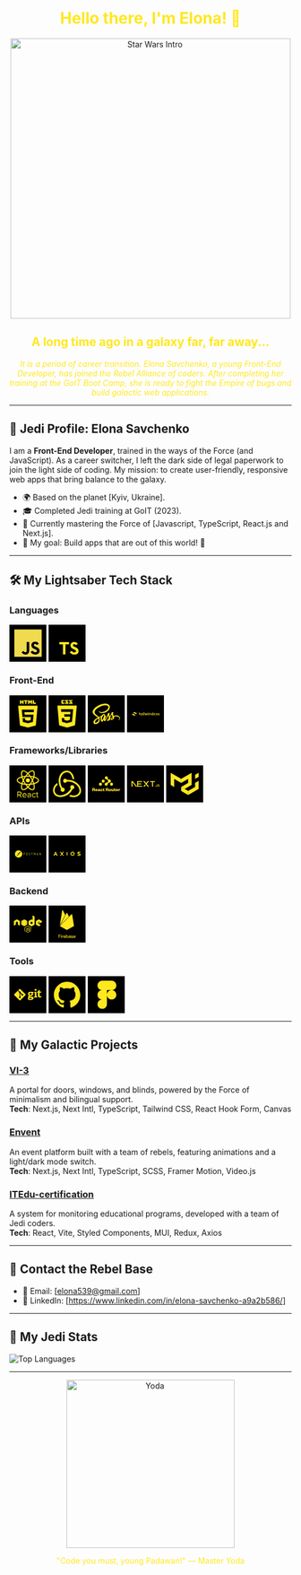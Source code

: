 <h1 style="text-align: center; color: #FFE81F;">Hello there, I'm Elona! 👋</h1>

<p align="center">
  <img src="https://res.cloudinary.com/delucxgla/image/upload/v1743153280/_41d92798-1017-439e-880a-7db62aaf231f_z5dqz8.jpg" alt="Star Wars Intro" width="500"/>
</p>

<h2 align="center" style="color: #FFE81F;">A long time ago in a galaxy far, far away...</h2>

<p align="center" style="color: #FFE81F; font-style: italic;">
  It is a period of career transition. Elona Savchenko, a young Front-End Developer, has joined the Rebel Alliance of coders. After completing her training at the GoIT Boot Camp, she is ready to fight the Empire of bugs and build galactic web applications.
</p>

---

## 🌟 Jedi Profile: Elona Savchenko

I am a **Front-End Developer**, trained in the ways of the Force (and JavaScript). As a career switcher, I left the dark side of legal paperwork to join the light side of coding. My mission: to create user-friendly, responsive web apps that bring balance to the galaxy.

- 🌍 Based on the planet [Kyiv, Ukraine].
- 🎓 Completed Jedi training at GoIT (2023).
- 🌱 Currently mastering the Force of [Javascript, TypeScript, React.js and Next.js].
- 🎯 My goal: Build apps that are out of this world! 🚀

---

## 🛠️ My Lightsaber Tech Stack

### Languages

<!-- <img src="https://cdn.jsdelivr.net/npm/devicons@1.8.0/!SVG/javascript.svg" alt="JavaScript" width="20" height="20"/>
<img src="https://cdn.jsdelivr.net/gh/devicons/devicon@latest/icons/html5/html5-original.svg" width="50" height="50" />
<img src="https://cdn.jsdelivr.net/gh/devicons/devicon@latest/icons/css3/css3-original.svg" width="50" height="50" />
<img src="https://cdn.jsdelivr.net/gh/devicons/devicon@latest/icons/sass/sass-original.svg" width="50" height="50" />
<img src="https://cdn.jsdelivr.net/gh/devicons/devicon@latest/icons/tailwindcss/tailwindcss-original-wordmark.svg" width="50" height="50" />
<img src="https://cdn.jsdelivr.net/gh/devicons/devicon@latest/icons/javascript/javascript-original.svg" width="50" height="50" />
<img src="https://cdn.jsdelivr.net/gh/devicons/devicon@latest/icons/typescript/typescript-original.svg" alt="TypeScript" width="50" height="50"/> -->
<div style="width: 50px; height: 50px; display: inline-block; background-color:#000; padding: 8px">
 <svg viewBox="0 0 128 128">
<path fill="#F0DB4F" d="M2 1v125h125V1H2zm66.119 106.513c-1.845 3.749-5.367 6.212-9.448 7.401-6.271 1.44-12.269.619-16.731-2.059-2.986-1.832-5.318-4.652-6.901-7.901l9.52-5.83c.083.035.333.487.667 1.071 1.214 2.034 2.261 3.474 4.319 4.485 2.022.69 6.461 1.131 8.175-2.427 1.047-1.81.714-7.628.714-14.065C58.433 78.073 58.48 68 58.48 58h11.709c0 11 .06 21.418 0 32.152.025 6.58.596 12.446-2.07 17.361zm48.574-3.308c-4.07 13.922-26.762 14.374-35.83 5.176-1.916-2.165-3.117-3.296-4.26-5.795 4.819-2.772 4.819-2.772 9.508-5.485 2.547 3.915 4.902 6.068 9.139 6.949 5.748.702 11.531-1.273 10.234-7.378-1.333-4.986-11.77-6.199-18.873-11.531-7.211-4.843-8.901-16.611-2.975-23.335 1.975-2.487 5.343-4.343 8.877-5.235l3.688-.477c7.081-.143 11.507 1.727 14.756 5.355.904.916 1.642 1.904 3.022 4.045-3.772 2.404-3.76 2.381-9.163 5.879-1.154-2.486-3.069-4.046-5.093-4.724-3.142-.952-7.104.083-7.926 3.403-.285 1.023-.226 1.975.227 3.665 1.273 2.903 5.545 4.165 9.377 5.926 11.031 4.474 14.756 9.271 15.672 14.981.882 4.916-.213 8.105-.38 8.581z"></path>
</svg>
</div>
<div style="width: 50px; height: 50px; display: inline-block; background-color:#000; padding: 8px">
  <svg viewBox="0 0 128 128">
    <path fill="#FFE81F" d="M22.67 47h99.67v73.67H22.67z"></path>
    <path fill="#000" d="M1.5 63.91v62.5h125v-125H1.5zm100.73-5a15.56 15.56 0 017.82 4.5 20.58 20.58 0 013 4c0 .16-5.4 3.81-8.69 5.85-.12.08-.6-.44-1.13-1.23a7.09 7.09 0 00-5.87-3.53c-3.79-.26-6.23 1.73-6.21 5a4.58 4.58 0 00.54 2.34c.83 1.73 2.38 2.76 7.24 4.86 8.95 3.85 12.78 6.39 15.16 10 2.66 4 3.25 10.46 1.45 15.24-2 5.2-6.9 8.73-13.83 9.9a38.32 38.32 0 01-9.52-.1 23 23 0 01-12.72-6.63c-1.15-1.27-3.39-4.58-3.25-4.82a9.34 9.34 0 011.15-.73L82 101l3.59-2.08.75 1.11a16.78 16.78 0 004.74 4.54c4 2.1 9.46 1.81 12.16-.62a5.43 5.43 0 00.69-6.92c-1-1.39-3-2.56-8.59-5-6.45-2.78-9.23-4.5-11.77-7.24a16.48 16.48 0 01-3.43-6.25 25 25 0 01-.22-8c1.33-6.23 6-10.58 12.82-11.87a31.66 31.66 0 019.49.26zm-29.34 5.24v5.12H56.66v46.23H45.15V69.26H28.88v-5a49.19 49.19 0 01.12-5.17C29.08 59 39 59 51 59h21.83z"></path>
  </svg>
</div>

### Front-End

<!-- <img src="https://cdn.jsdelivr.net/npm/devicons@1.8.0/!SVG/html5.svg" alt="HTML" width="20" height="20"/> HTML
<img src="https://cdn.jsdelivr.net/npm/devicons@1.8.0/!SVG/css3.svg" alt="CSS" width="20" height="20"/> CSS
<img src="https://cdn.jsdelivr.net/npm/devicons@1.8.0/!SVG/sass.svg" alt="SCSS" width="20" height="20"/> SCSS
<img src="https://cdn.jsdelivr.net/npm/devicons@1.8.0/!SVG/styledcomponents.svg" alt="Styled Components" width="20" height="20"/> Styled Components
<img src="https://cdn.jsdelivr.net/npm/devicons@1.8.0/!SVG/tailwindcss.svg" alt="Tailwind CSS" width="20" height="20"/> Tailwind CSS  -->
<div style="width: 50px; height: 50px; display: inline-block; background-color:#000; padding: 8px">
  <svg viewBox="0 0 128 128">
<path fill="#FFE81F" d="M19.569 27l8.087 89.919 36.289 9.682 36.39-9.499L108.431 27H19.569zM91.61 47.471l-.507 5.834L90.88 56H48.311l1.017 12h40.54l-.271 2.231-2.615 28.909-.192 1.69L64 106.964v-.005l-.027.012-22.777-5.916L39.65 84h11.168l.791 8.46 12.385 3.139.006-.234v.012l12.412-2.649L77.708 79H39.153l-2.734-30.836L36.152 45h55.724l-.266 2.471zM27.956 1.627h5.622v5.556h5.144V1.627h5.623v16.822h-5.623v-5.633h-5.143v5.633h-5.623V1.627zm23.782 5.579h-4.95V1.627h15.525v5.579h-4.952v11.243h-5.623V7.206zm13.039-5.579h5.862l3.607 5.911 3.603-5.911h5.865v16.822h-5.601v-8.338l-3.867 5.981h-.098l-3.87-5.981v8.338h-5.502V1.627zm21.736 0h5.624v11.262h7.907v5.561H86.513V1.627z"></path>
</svg>
</div>
<div style="width: 50px; height: 50px; display: inline-block; background-color:#000; padding: 8px">
 <svg viewBox="0 0 128 128">
<path fill="#FFE81F" d="M19.67 26l8.069 90.493 36.206 10.05 36.307-10.063L108.33 26H19.67zm69.21 50.488L86.53 98.38l.009 1.875L64 106.55v.001l-.018.015-22.719-6.225L39.726 83h11.141l.79 8.766 12.347 3.295-.004.015v-.032l12.394-3.495L77.702 77H51.795l-.222-2.355-.506-5.647L50.802 66h27.886l1.014-11H37.229l-.223-2.589-.506-6.03L36.235 43h55.597l-.267 3.334-2.685 30.154M89 14.374L81.851 6H89V1H73v4.363L81.39 13H73v5h16zm-19 0L63.193 6H70V1H55v4.363L62.733 13H55v5h15zM52 13h-8V6h8V1H38v17h14z"></path>
</svg>
</div> 
<div style="width: 50px; height: 50px; display: inline-block; background-color:#000; padding: 8px">
 <svg viewBox="0 0 128 128">
<path fill-rule="evenodd" clip-rule="evenodd" fill="#FFE81F" d="M1.219 56.156c0 .703.207 1.167.323 1.618.756 2.933 2.381 5.45 4.309 7.746 2.746 3.272 6.109 5.906 9.554 8.383 2.988 2.148 6.037 4.248 9.037 6.38.515.366 1.002.787 1.561 1.236-.481.26-.881.489-1.297.7-3.959 2.008-7.768 4.259-11.279 6.986-2.116 1.644-4.162 3.391-5.607 5.674-2.325 3.672-3.148 7.584-1.415 11.761.506 1.22 1.278 2.274 2.367 3.053.353.252.749.502 1.162.6 1.058.249 2.136.412 3.207.609l3.033-.002c3.354-.299 6.407-1.448 9.166-3.352 4.312-2.976 7.217-6.966 8.466-12.087.908-3.722.945-7.448-.125-11.153a11.696 11.696 0 00-.354-1.014c-.13-.333-.283-.657-.463-1.072l6.876-3.954.103.088c-.125.409-.258.817-.371 1.23-.817 2.984-1.36 6.02-1.165 9.117.208 3.3 1.129 6.389 3.061 9.146 1.562 2.23 5.284 2.313 6.944.075.589-.795 1.16-1.626 1.589-2.513 1.121-2.315 2.159-4.671 3.23-7.011l.187-.428c-.077 1.108-.167 2.081-.208 3.055-.064 1.521.025 3.033.545 4.48.445 1.238 1.202 2.163 2.62 2.326.97.111 1.743-.333 2.456-.896a10.384 10.384 0 002.691-3.199c1.901-3.491 3.853-6.961 5.576-10.54 1.864-3.871 3.494-7.855 5.225-11.792l.286-.698c.409 1.607.694 3.181 1.219 4.671.61 1.729 1.365 3.417 2.187 5.058.389.775.344 1.278-.195 1.928-2.256 2.72-4.473 5.473-6.692 8.223-.491.607-.98 1.225-1.389 1.888a3.701 3.701 0 00-.48 1.364 1.737 1.737 0 001.383 1.971 9.661 9.661 0 002.708.193c3.097-.228 5.909-1.315 8.395-3.157 3.221-2.386 4.255-5.642 3.475-9.501-.211-1.047-.584-2.065-.947-3.074-.163-.455-.174-.774.123-1.198 2.575-3.677 4.775-7.578 6.821-11.569.081-.157.164-.314.306-.482.663 3.45 1.661 6.775 3.449 9.792-.912.879-1.815 1.676-2.632 2.554-1.799 1.934-3.359 4.034-4.173 6.595-.35 1.104-.619 2.226-.463 3.405.242 1.831 1.742 3.021 3.543 2.604 3.854-.892 7.181-2.708 9.612-5.925 1.636-2.166 1.785-4.582 1.1-7.113-.188-.688-.411-1.365-.651-2.154.951-.295 1.878-.649 2.837-.868 4.979-1.136 9.904-.938 14.702.86 2.801 1.05 5.064 2.807 6.406 5.571 1.639 3.379.733 6.585-2.452 8.721-.297.199-.637.356-.883.605a.869.869 0 00-.205.67c.021.123.346.277.533.275 1.047-.008 1.896-.557 2.711-1.121 2.042-1.413 3.532-3.314 3.853-5.817l.063-.188-.077-1.63c-.031-.094.023-.187.016-.258-.434-3.645-2.381-6.472-5.213-8.688-3.28-2.565-7.153-3.621-11.249-3.788a25.401 25.401 0 00-9.765 1.503c-.897.325-1.786.71-2.688 1.073-.121-.219-.251-.429-.358-.646-.926-1.896-2.048-3.708-2.296-5.882-.176-1.544-.392-3.086-.025-4.613.353-1.469.813-2.913 1.246-4.362.223-.746.066-1.164-.646-1.5a2.854 2.854 0 00-.786-.258c-1.75-.254-3.476-.109-5.171.384-.6.175-1.036.511-1.169 1.175-.076.381-.231.746-.339 1.122-.443 1.563-.757 3.156-1.473 4.645-1.794 3.735-3.842 7.329-5.938 10.897-.227.385-.466.763-.752 1.23-.736-1.54-1.521-2.922-1.759-4.542-.269-1.832-.481-3.661-.025-5.479.339-1.356.782-2.687 1.19-4.025.193-.636.104-.97-.472-1.305-.291-.169-.62-.319-.948-.368a11.643 11.643 0 00-5.354.438c-.543.176-.828.527-.994 1.087-.488 1.652-.904 3.344-1.589 4.915-2.774 6.36-5.628 12.687-8.479 19.013-.595 1.321-1.292 2.596-1.963 3.882-.17.326-.418.613-.63.919-.17-.201-.236-.339-.235-.477.005-.813-.092-1.65.063-2.436a172.189 172.189 0 011.578-7.099c.47-1.946 1.017-3.874 1.538-5.807.175-.647.178-1.252-.287-1.796-.781-.911-2.413-1.111-3.381-.409l-.428.242.083-.69c.204-1.479.245-2.953-.161-4.41-.506-1.816-1.802-2.861-3.686-2.803-.878.027-1.8.177-2.613.497-3.419 1.34-6.048 3.713-8.286 6.568a2.592 2.592 0 01-.757.654c-2.893 1.604-5.795 3.188-8.696 4.778l-3.229 1.769c-.866-.826-1.653-1.683-2.546-2.41-2.727-2.224-5.498-4.393-8.244-6.592-2.434-1.949-4.792-3.979-6.596-6.56-1.342-1.92-2.207-4.021-2.29-6.395-.105-3.025.753-5.789 2.293-8.362 1.97-3.292 4.657-5.934 7.611-8.327 3.125-2.53 6.505-4.678 10.008-6.639 4.901-2.743 9.942-5.171 15.347-6.774 5.542-1.644 11.165-2.585 16.965-1.929 2.28.258 4.494.78 6.527 1.895 1.557.853 2.834 1.97 3.428 3.716.586 1.718.568 3.459.162 5.204-.825 3.534-2.76 6.447-5.195 9.05-3.994 4.267-8.866 7.172-14.351 9.091a39.478 39.478 0 01-9.765 2.083c-2.729.229-5.401-.013-7.985-.962-1.711-.629-3.201-1.591-4.399-2.987-.214-.25-.488-.521-.887-.287-.391.23-.46.602-.329.979.219.626.421 1.278.762 1.838.857 1.405 2.107 2.424 3.483 3.298 2.643 1.681 5.597 2.246 8.66 2.377 4.648.201 9.183-.493 13.654-1.74 6.383-1.78 11.933-4.924 16.384-9.884 3.706-4.13 6.353-8.791 6.92-14.419.277-2.747-.018-5.438-1.304-7.944-1.395-2.715-3.613-4.734-6.265-6.125C68.756 18.179 64.588 17 60.286 17h-4.31c-5.21 0-10.247 1.493-15.143 3.274-3.706 1.349-7.34 2.941-10.868 4.703-7.683 3.839-14.838 8.468-20.715 14.833-2.928 3.171-5.407 6.67-6.833 10.79a40.494 40.494 0 00-1.111 3.746m27.839 36.013c-.333 4.459-2.354 8.074-5.657 11.002-1.858 1.646-3.989 2.818-6.471 3.23-.9.149-1.821.185-2.694-.188-1.245-.532-1.524-1.637-1.548-2.814-.037-1.876.62-3.572 1.521-5.186 1.176-2.104 2.9-3.708 4.741-5.206 2.9-2.361 6.046-4.359 9.268-6.245l.243-.1c.498 1.84.735 3.657.597 5.507zM54.303 70.98c-.235 1.424-.529 2.849-.945 4.229-1.438 4.777-3.285 9.406-5.282 13.973-.369.845-.906 1.616-1.373 2.417a1.689 1.689 0 01-.283.334c-.578.571-1.126.541-1.418-.206-.34-.868-.549-1.797-.729-2.716-.121-.617-.092-1.265-.13-1.897.039-4.494 1.41-8.578 3.736-12.38.959-1.568 2.003-3.062 3.598-4.054a6.27 6.27 0 011.595-.706c.85-.239 1.372.154 1.231 1.006zm17.164 21.868l6.169-7.203c.257 2.675-4.29 8.015-6.169 7.203zm19.703-4.847c-.436.25-.911.43-1.358.661-.409.212-.544-.002-.556-.354a2.385 2.385 0 01.093-.721c.833-2.938 2.366-5.446 4.647-7.486l.16-.082c1.085 3.035-.169 6.368-2.986 7.982z"></path>
</svg>
</div>
<div style="width: 50px; height: 50px; display: inline-block; background-color:#000; padding: 8px">
 <svg viewBox="0 0 128 128">
<path fill="#FFE81F" d="M13.227 56.074c-3.528 0-5.727 1.778-6.602 5.3C7.95 59.603 9.5 58.95 11.25 59.399c1 .25 1.728.977 2.524 1.801 1.3 1.324 2.8 2.852 6.078 2.852 3.523 0 5.723-1.778 6.598-5.301-1.324 1.773-2.875 2.425-4.625 1.976-1-.25-1.723-.976-2.524-1.8-1.3-1.324-2.801-2.852-6.074-2.852zm43.922.477v13.574h2V56.55h-2zm-3.324.324c-.7 0-1.274.574-1.274 1.273 0 .676.575 1.277 1.274 1.277.699 0 1.3-.6 1.277-1.277 0-.699-.577-1.273-1.277-1.273zm23 0c-.7 0-1.274.574-1.274 1.273 0 .677.575 1.277 1.274 1.277.727 0 1.3-.6 1.277-1.277 0-.699-.577-1.273-1.277-1.273zm21.352.226v5.024c-.7-.977-1.801-1.574-3.25-1.574-2.528 0-4.625 2.125-4.625 4.898 0 2.75 2.097 4.902 4.625 4.902 1.449 0 2.55-.6 3.25-1.578v1.352h2V57.102h-2zm-60.824.625-2 .598v2.5H33.65v1.926h1.703v4.476c0 2.421 1.224 3.274 4.324 2.899v-1.801c-1.527.074-2.3.101-2.3-1.098V62.75h2.273v-1.926h-2.297v-3.098zm7.875 2.825c-2.528 0-4.625 2.125-4.625 4.898 0 2.75 2.098 4.902 4.625 4.902 1.45 0 2.547-.6 3.25-1.578v1.352h2v-9.301h-2v1.3c-.704-.976-1.801-1.573-3.25-1.573zm39.824.023c-1.25 0-2.25.477-2.875 1.477v-1.2h-2v9.297h2v-5c0-1.898 1.05-2.672 2.375-2.672 1.25 0 2.074.723 2.074 2.149v5.5h2v-5.727c0-2.398-1.5-3.824-3.574-3.824zm21.848 0c-2.824 0-4.922 2.124-4.922 4.902 0 2.75 2.126 4.899 4.922 4.899 1.829 0 3.426-.95 4.176-2.426l-1.723-.973c-.454.847-1.352 1.422-2.477 1.422-1.625 0-2.875-1.25-2.875-2.922 0-1.676 1.227-2.926 2.875-2.926 1.125 0 2.051.551 2.45 1.426l1.726-1c-.75-1.453-2.323-2.402-4.152-2.402zm8.875.027c-1.898 0-3.399 1.098-3.399 2.848 0 3.323 5 2.403 5 4.05 0 .75-.676 1.052-1.574 1.052-1.028 0-1.778-.5-2.074-1.352l-1.727 1c.601 1.324 1.95 2.176 3.801 2.176 2 0 3.625-1.023 3.625-2.875 0-3.45-5-2.425-5-4.125 0-.65.626-.977 1.348-.95.778 0 1.426.324 1.75 1.051l1.703-.953c-.653-1.222-1.925-1.922-3.453-1.922zm8.578 0c-1.903 0-3.402 1.098-3.402 2.848 0 3.323 5 2.403 5 4.05 0 .75-.677 1.052-1.575 1.052-1.024 0-1.774-.5-2.074-1.352l-1.726 1c.6 1.324 1.948 2.176 3.8 2.176 2 0 3.625-1.023 3.625-2.875 0-3.45-5-2.425-5-4.125 0-.65.626-.977 1.352-.95.774 0 1.422.324 1.75 1.051l1.7-.953c-.654-1.222-1.927-1.922-3.45-1.922zm-71.527.223v9.3h2v-9.3h-2zm7.852 0 2.925 9.3h1.973l1.95-6.273 1.925 6.274h1.977l2.925-9.301h-2.125l-1.83 6.426-1.92-6.426h-1.925L64.6 67.25l-1.798-6.426h-2.125zm15.148 0v9.3h2v-9.3h-2zM45.525 62.5c1.676 0 2.953 1.25 2.953 2.976 0 1.722-1.277 2.973-2.953 2.973-1.672 0-2.922-1.25-2.95-2.973 0-1.727 1.279-2.976 2.95-2.976zm49.703 0c1.672 0 2.949 1.25 2.949 2.976 0 1.722-1.277 2.973-2.95 2.973-1.675 0-2.953-1.25-2.953-2.973 0-1.727 1.278-2.976 2.953-2.976zM6.603 64C3.075 64 .876 65.774 0 69.3c1.324-1.776 2.875-2.425 4.625-1.976 1 .25 1.727.977 2.523 1.8 1.301 1.325 2.8 2.852 6.078 2.852 3.523 0 5.723-1.777 6.598-5.3-1.324 1.773-2.875 2.426-4.625 1.972-1-.25-1.722-.973-2.523-1.797C11.399 65.522 9.899 64 6.603 64z"></path>
</svg>
</div>

### Frameworks/Libraries

<!-- <img src="https://cdn.jsdelivr.net/npm/devicons@1.8.0/!SVG/react.svg" alt="React" width="20" height="20"/> React
<img src="https://cdn.jsdelivr.net/npm/devicons@1.8.0/!SVG/nextjs.svg" alt="Next.js" width="20" height="20"/> Next.js
<img src="https://cdn.jsdelivr.net/npm/devicons@1.8.0/!SVG/framermotion.svg" alt="Framer Motion" width="20" height="20"/> Framer Motion
<img src="https://cdn.jsdelivr.net/npm/devicons@1.8.0/!SVG/materialui.svg" alt="MUI" width="20" height="20"/> MUI
<img src="https://cdn.jsdelivr.net/npm/devicons@1.8.0/!SVG/reactrouter.svg" alt="React Router" width="20" height="20"/> React Router
<img src="https://cdn.jsdelivr.net/npm/devicons@1.8.0/!SVG/redux.svg" alt="Redux" width="20" height="20"/> Redux   -->

<div style="width: 50px; height: 50px; display: inline-block; background-color:#000; padding: 8px">
  <svg viewBox="0 0 128 128">
<g fill="#FFE81F"><circle cx="64" cy="47.5" r="9.3"></circle><path d="M64 81.7C71.3 88.8 78.5 93 84.3 93c1.9 0 3.7-.4 5.2-1.3 5.2-3 7.1-10.5 5.3-21.2-.3-1.9-.7-3.8-1.2-5.8 2-.6 3.8-1.2 5.6-1.8 10.1-3.9 15.7-9.3 15.7-15.2 0-6-5.6-11.4-15.7-15.2-1.8-.7-3.6-1.3-5.6-1.8.5-2 .9-3.9 1.2-5.8 1.7-10.9-.2-18.5-5.4-21.5-1.5-.9-3.3-1.3-5.2-1.3-5.7 0-13 4.2-20.3 11.3C56.7 6.3 49.5 2.1 43.7 2.1c-1.9 0-3.7.4-5.2 1.3-5.2 3-7.1 10.5-5.3 21.2.3 1.9.7 3.8 1.2 5.8-2 .6-3.8 1.2-5.6 1.8-10.1 3.9-15.7 9.3-15.7 15.2 0 6 5.6 11.4 15.7 15.2 1.8.7 3.6 1.3 5.6 1.8-.5 2-.9 3.9-1.2 5.8-1.7 10.7.2 18.3 5.3 21.2 1.5.9 3.3 1.3 5.2 1.3 5.8.2 13-4 20.3-11zm-5.6-13.5c1.8.1 3.7.1 5.6.1 1.9 0 3.8 0 5.6-.1-1.8 2.4-3.7 4.6-5.6 6.7-1.9-2.1-3.8-4.3-5.6-6.7zM46 57.9c1 1.7 1.9 3.3 3 4.9-3.1-.4-6-.9-8.8-1.5.9-2.7 1.9-5.5 3.1-8.3.8 1.6 1.7 3.3 2.7 4.9zm-5.8-24.1c2.8-.6 5.7-1.1 8.8-1.5-1 1.6-2 3.2-3 4.9-1 1.7-1.9 3.3-2.7 5-1.3-2.9-2.3-5.7-3.1-8.4zm5.5 13.7c1.3-2.7 2.7-5.4 4.3-8.1 1.5-2.6 3.2-5.2 4.9-7.8 3-.2 6-.3 9.1-.3 3.2 0 6.2.1 9.1.3 1.8 2.6 3.4 5.2 4.9 7.8 1.6 2.7 3 5.4 4.3 8.1-1.3 2.7-2.7 5.4-4.3 8.1-1.5 2.6-3.2 5.2-4.9 7.8-3 .2-6 .3-9.1.3-3.2 0-6.2-.1-9.1-.3-1.8-2.6-3.4-5.2-4.9-7.8-1.6-2.7-3-5.4-4.3-8.1zm39.1-5.4l-2.7-5c-1-1.7-1.9-3.3-3-4.9 3.1.4 6 .9 8.8 1.5-.9 2.8-1.9 5.6-3.1 8.4zm0 10.8c1.2 2.8 2.2 5.6 3.1 8.3-2.8.6-5.7 1.1-8.8 1.5 1-1.6 2-3.2 3-4.9.9-1.5 1.8-3.2 2.7-4.9zm2.3 34.7c-.8.5-1.8.7-2.9.7-4.9 0-11-4-17-10 2.9-3.1 5.7-6.6 8.5-10.5 4.7-.4 9.2-1.1 13.4-2.1.5 1.8.8 3.6 1.1 5.4 1.4 8.5.3 14.6-3.1 16.5zm5.2-52.7c11.2 3.2 17.9 8.1 17.9 12.6 0 3.9-4.6 7.8-12.7 10.9-1.6.6-3.4 1.2-5.2 1.7-1.3-4.1-2.9-8.3-4.9-12.6 2-4.3 3.7-8.5 4.9-12.6zm-8-28.2c1.1 0 2 .2 2.9.7 3.3 1.9 4.5 7.9 3.1 16.5-.3 1.7-.7 3.5-1.1 5.4-4.2-.9-8.7-1.6-13.4-2.1-2.7-3.9-5.6-7.4-8.5-10.5 6-5.9 12.1-10 17-10zM69.6 26.8c-1.8-.1-3.7-.1-5.6-.1s-3.8 0-5.6.1c1.8-2.4 3.7-4.6 5.6-6.7 1.9 2.1 3.8 4.4 5.6 6.7zM40.9 7.4c.8-.5 1.8-.7 2.9-.7 4.9 0 11 4 17 10-2.9 3.1-5.7 6.6-8.5 10.5-4.7.4-9.2 1.1-13.4 2.1-.5-1.8-.8-3.6-1.1-5.4-1.4-8.5-.3-14.5 3.1-16.5zm-5.2 52.7C24.5 56.9 17.8 52 17.8 47.5c0-3.9 4.6-7.8 12.7-10.9 1.6-.6 3.4-1.2 5.2-1.7 1.3 4.1 2.9 8.3 4.9 12.6-2 4.3-3.7 8.6-4.9 12.6zm2.1 11c.3-1.7.7-3.5 1.1-5.4 4.2.9 8.7 1.6 13.4 2.1 2.7 3.9 5.6 7.4 8.5 10.5-6 5.9-12.1 10-17 10-1.1 0-2-.2-2.9-.7-3.4-1.9-4.5-8-3.1-16.5zm-4.2 41.2c2.2-2.7 2.3-5.7 1.1-8.7-1.2-3-3.7-4.4-6.8-4.5-3.7-.1-7.5 0-11.2 0H16V125h3v-9.8h4.7c.6 0 1.1.2 1.4.7l6 9.3c.1.2.4.5.6.5h3.9c-2.4-3.7-4.7-7.2-7.1-10.8 2.1-.3 3.9-1 5.1-2.6zm-14.6-.2v-9.9h1.1c2.3 0 4.7-.1 7 .1 2.7.1 4.6 2.2 4.6 4.9s-2.2 4.8-4.9 4.9c-2.4.1-4.8 0-7.8 0zm38.7 1.3c-1.6-7-8-8.8-12.9-6.6-3.8 1.7-5.5 5-5.6 9.1-.1 3.1.8 5.9 3.2 8 2.7 2.4 6 2.7 9.4 2.1 1.9-.4 3.6-1.3 4.9-2.7-.5-.7-1-1.4-1.5-2-2.8 2.4-5.9 3.2-9.3 1.6-2.2-1.1-3.3-3.8-3.5-5.8h15.5v-1.3c.1-.9 0-1.7-.2-2.4zM42.6 115c-.3-3 2.7-6.2 6-6.2 3.8-.1 6.2 2.2 6.3 6.2H42.6zm30.7-8.7c-1.5-.3-3.1-.4-4.6-.3-2.4.2-4.5 1.3-6.2 3.1.5.7.9 1.4 1.5 2.2.2-.2.4-.4.6-.5 1.6-1.5 3.5-2.3 5.8-2.1 1.8.1 3.5.7 4 2.5.4 1.4.3 2.9.4 4.4-.3 0-.4-.1-.5-.2-2.4-2-5.1-2.4-8-1.7-2.7.7-4.4 2.8-4.6 5.5-.2 3.1 1.2 5.4 3.9 6.5 1.7.7 3.6.7 5.4.3 1.4-.3 2-1.1 4-2.2v1.3h2.8c0-4 .1-8.9 0-13.5 0-2.9-1.7-4.7-4.5-5.3zm1.4 12.6c-.1.3 0 .6 0 .9 0 2.1-.5 2.8-2.5 3.6-1.4.5-2.9.7-4.4.2-1.7-.5-2.9-2-2.9-3.7-.1-1.7 1-3.4 2.7-3.9 2.3-.8 4.4-.3 6.3 1.1.6.5 1 1 .8 1.8zm15.6-9.9c2.6-.8 5-.3 6.8 1.9l.3.2c.7-.6 1.3-1.2 2.1-1.9-.3-.3-.4-.5-.6-.8-2.9-3.1-8.6-3.5-12.1-1-4.9 3.6-4.8 10.6-2.4 14.3 2.3 3.5 5.6 4.7 9.5 4.2 2.3-.3 4.2-1.4 5.7-3.3-.7-.6-1.4-1.2-2.1-1.9-.2.2-.3.3-.4.5-2.7 3-7.2 2.7-9.6-.5-1.4-1.9-1.7-4.1-1.3-6.3.2-2.5 1.5-4.5 4.1-5.4zm20.8 13.6c-.2.1-.3.2-.3.2-.8.6-1.6.7-2.5.4-.9-.4-1-1.2-1.1-2v-11.4c0-.2 0 .2.1-.8h3.8v-3h-4v-5h-3v5.4h-2.6c-.2 0-.5.2-.5.4-.1.7 0 1.2 0 2.2h3.2v12.8c0 1.6.4 3 1.8 3.8 1.5.9 4.4.7 5.7-.4.2-.1.3-.5.3-.6-.3-.6-.6-1.3-.9-2z"></path></g>
</svg>
</div>
<div style="width: 50px; height: 50px; display: inline-block; background-color:#000; padding: 8px">
  <svg viewBox="0 0 128 128">
<path fill="#FFE81F" d="M88.69 88.11c-9 18.4-24.76 30.78-45.61 34.85a39.73 39.73 0 0 1-9.77 1.14c-12 0-23-5-28.34-13.19C-2.2 100-4.64 76.87 19 59.76c.48 2.61 1.46 6.19 2.11 8.31A38.24 38.24 0 0 0 10 81.1c-4.4 8.64-3.91 17.27 1.3 25.25 3.6 5.38 9.3 8.65 16.63 9.65a44 44 0 0 0 26.55-5c12.71-6.68 21.18-14.66 26.72-25.57a9.32 9.32 0 0 1-2.61-6A9.12 9.12 0 0 1 87.37 70h.34a9.15 9.15 0 0 1 1 18.25zm28.67-20.2c12.21 13.84 12.54 30.13 7.82 39.58-4.4 8.63-16 17.27-31.6 17.27a50.48 50.48 0 0 1-21-5.05c2.29-1.63 5.54-4.24 7.33-5.87a41.54 41.54 0 0 0 16 3.42c10.1 0 17.75-4.72 22.31-13.35 2.93-5.7 3.1-12.38.33-19.22a43.61 43.61 0 0 0-17.27-20.85 62 62 0 0 0-34.74-10.59h-2.93a9.21 9.21 0 0 1-8 5.54h-.31a9.13 9.13 0 0 1-.3-18.25h.33a9 9 0 0 1 8 4.89h2.61c20.8 0 39.06 7.98 51.42 22.48zm-82.75 23a7.31 7.31 0 0 1 1.14-4.73c-9.12-15.8-14-35.83-6.51-56.68C34.61 13.83 48.13 3.24 62.79 3.24c15.64 0 31.93 13.69 33.88 40.07-2.44-.81-6-2-8.14-2.44-.53-8.63-7.82-30.13-25.09-29.81-6.19.17-15.31 3.1-20 9.12a43.69 43.69 0 0 0-9.64 25.25 59.61 59.61 0 0 0 8.47 36.16 2.75 2.75 0 0 1 1.14-.16h.32a9.121 9.121 0 0 1 .33 18.24h-.33a9.16 9.16 0 0 1-9.12-8.79z"></path>
</svg>
</div>
<div style="width: 50px; height: 50px; display: inline-block; background-color:#000; padding: 8px">
  <svg viewBox="0 0 128 128">
<path fill="#FFE81F" d="M80.522 44.186c-1.833-.593-2.78-.393-4.702-.609-2.972-.333-4.156-1.528-4.658-4.603-.281-1.717.05-4.23-.667-5.786-1.372-2.967-4.584-4.298-7.81-3.538-2.724.642-4.99 3.442-5.116 6.317-.143 3.281 1.675 6.082 4.796 7.048 1.483.46 3.059.692 4.608.809 2.84.213 3.059 1.837 3.827 3.174.484.843.954 1.673.954 4.186s-.473 3.344-.954 4.187c-.768 1.333-1.716 2.207-4.557 2.423-1.548.118-3.127.35-4.607.81-3.122.969-4.94 3.766-4.796 7.048.125 2.874 2.392 5.674 5.116 6.316 3.226.763 6.437-.57 7.81-3.538.72-1.556 1.115-3.319 1.396-5.035.505-3.075 1.689-4.27 4.658-4.604 1.923-.216 3.912 0 5.714-1.052 1.903-1.431 3.604-3.579 3.604-6.555 0-2.976-1.833-6.096-4.616-6.998zM50.03 58.16c-3.747 0-6.802-3.15-6.802-7.01 0-3.861 3.055-7.01 6.802-7.01s6.802 3.149 6.802 7.01c0 3.858-3.059 7.01-6.802 7.01zM37.498 72.405c-3.74-.009-6.787-3.17-6.778-7.034.009-3.858 3.077-6.998 6.826-6.986 3.743.01 6.79 3.171 6.778 7.035-.009 3.855-3.077 6.995-6.826 6.985zm50.544 0c-3.752.022-6.832-3.106-6.853-6.957-.021-3.867 3.014-7.04 6.75-7.063 3.753-.021 6.833 3.106 6.854 6.958.02 3.864-3.014 7.04-6.751 7.062zM12.958 97.012c-.476-.513-.544-1.137-.748-3.234-.16-1.629-1.022-2.454-2.497-2.744 1.748-.223 3.041-1.562 3.041-3.614 0-2.744-1.838-4.462-5.537-4.462H0v14.054h3.79V92.35h2.564c1.294 0 1.998.357 2.111 1.963.114 1.45.295 2.32.59 2.7h3.904zM3.79 89.428v-3.436h2.746c1.634 0 2.451.602 2.451 1.74 0 1.294-.817 1.696-2.451 1.696H3.79zm17.585 4.037c-.34.781-.976 1.116-1.975 1.116-1.112 0-2.02-.58-2.11-1.807h7.103V91.77c0-2.7-1.793-4.975-5.174-4.975-3.155 0-5.515 2.253-5.515 5.399 0 3.167 2.315 5.086 5.56 5.086 2.678 0 4.54-1.272 5.061-3.547l-2.95-.268zm-4.04-2.431c.136-.937.658-1.651 1.838-1.651 1.09 0 1.68.758 1.725 1.65h-3.563zm14.404 1.829c0 1.294-.84 2.052-1.884 2.052-.612 0-1.02-.334-1.02-.847 0-.647.521-.915 1.406-1.093l1.498-.268v.156zm3.609-2.164c0-2.766-1.975-3.904-4.653-3.904-3.04 0-4.698 1.517-5.015 3.703l3.404.224c.159-.737.567-1.25 1.384-1.25.885 0 1.271.491 1.271 1.316v.157l-2.837.468c-2.2.38-3.608 1.205-3.608 3.123 0 1.696 1.294 2.7 3.268 2.7 1.611 0 2.769-.603 3.359-1.763.34 1.138 1.316 1.762 2.564 1.762 1.044 0 1.77-.29 2.292-.646v-1.92a2.124 2.124 0 01-.817.157c-.386 0-.612-.223-.612-.736V90.7zm1.848 1.339c0 3.167 2.338 5.242 5.538 5.242 3.04 0 4.743-1.919 4.993-4.328l-3.019-.223c-.25 1.227-.862 1.83-1.929 1.83-1.112 0-1.884-.737-1.884-2.521s.772-2.521 1.884-2.521c1.067 0 1.68.58 1.93 1.807l3.018-.201c-.25-2.387-1.952-4.328-4.993-4.328-3.2 0-5.538 2.097-5.538 5.243zm12.3 2.208c0 2.343 1.61 3.034 3.313 3.034 1.384 0 2.27-.335 3.041-.892v-2.343c-.613.246-1.112.335-1.566.335-.749 0-1.157-.335-1.157-1.182V89.56h2.632v-2.498h-2.632v-2.744h-2.315l-.34 1.294c-.25.915-.568 1.45-1.59 1.606l-.748.112v2.23h1.361v4.685zm24.897 2.766c-.476-.513-.545-1.137-.749-3.234-.159-1.629-1.021-2.454-2.496-2.744 1.747-.223 3.04-1.562 3.04-3.614 0-2.744-1.837-4.462-5.537-4.462h-7.216v14.054h3.79V92.35h2.564c1.294 0 1.997.357 2.11 1.963.114 1.45.296 2.32.59 2.7h3.904zm-9.168-7.584v-3.436h2.746c1.634 0 2.45.602 2.45 1.74 0 1.294-.816 1.696-2.45 1.696h-2.747zm13.613 2.61c0-1.495.545-2.521 1.838-2.521 1.271 0 1.838 1.026 1.838 2.52s-.567 2.521-1.838 2.521c-1.293 0-1.838-1.026-1.838-2.52zm7.376 0c0-3.079-2.247-5.243-5.538-5.243-3.313 0-5.537 2.164-5.537 5.243 0 3.1 2.224 5.242 5.537 5.242 3.29 0 5.538-2.142 5.538-5.242zm8.13-.09c0 1.517-.453 2.499-1.61 2.499-1.113 0-1.5-.736-1.5-2.075v-5.309H87.56v6.269c0 2.074.84 3.948 3.608 3.948 1.52 0 2.632-.647 3.177-1.762v1.494h3.676v-9.949h-3.676v4.885zm6.037 2.298c0 2.343 1.611 3.034 3.313 3.034 1.384 0 2.27-.335 3.041-.892v-2.343c-.613.246-1.112.335-1.566.335-.748 0-1.158-.335-1.158-1.182V89.56h2.633v-2.498h-2.633v-2.744h-2.314l-.34 1.294c-.25.915-.568 1.45-1.59 1.606l-.748.112v2.23h1.362v4.685zm14.896-.78c-.34.78-.975 1.115-1.974 1.115-1.112 0-2.019-.58-2.111-1.807h7.104V91.77c0-2.7-1.793-4.975-5.175-4.975-3.154 0-5.515 2.253-5.515 5.399 0 3.167 2.315 5.086 5.561 5.086 2.678 0 4.539-1.272 5.061-3.547l-2.951-.268zm-4.039-2.432c.136-.937.658-1.651 1.838-1.651 1.09 0 1.68.758 1.724 1.65h-3.562zm16.4-3.86c-.25-.2-.794-.379-1.407-.379-1.339 0-2.405.915-2.769 2.03v-1.762h-3.676v9.95h3.676v-4.551c0-1.674.84-2.298 2.201-2.298.704 0 1.249.134 1.749.424l.226-3.414z"></path>
</svg>
</div>
<div style="width: 50px; height: 50px; display: inline-block; background-color:#000; padding: 8px">
 <svg viewBox="0 0 128 128">
<path fill="#FFE81F" d="M0 51.098V76.86h4.422V56.604L20.73 76.87h27.694v-4.113H30.553v-6.801h14.37v-4.113h-14.37v-6.621h17.87v-4.116H26.13v4.116h.002V76.68L5.527 51.098H0zm85.09.01v4.115h9.03v21.65h4.42v-21.65h8.847v-4.116H85.09zm-31.322.011 20.73 25.764h5.803L69.936 64.01l10.35-12.871-5.79.01-7.459 9.261-7.48-9.29h-5.79zm70.158 14.598c-.761 0-1.445.128-2.051.394-.602.263-1.078.633-1.426 1.108-.35.476-.525 1.032-.525 1.664 0 .77.258 1.384.78 1.847.517.464 1.227.809 2.124 1.036l1.24.312a7.02 7.02 0 0 1 1.026.334 1.91 1.91 0 0 1 .683.461 1.034 1.034 0 0 1 .248.697 1.25 1.25 0 0 1-.283.803 1.77 1.77 0 0 1-.76.535 3.11 3.11 0 0 1-1.132.192 3.24 3.24 0 0 1-1.116-.182 1.902 1.902 0 0 1-.804-.557 1.63 1.63 0 0 1-.352-.931h-1.941c.027.71.216 1.316.566 1.812s.836.873 1.46 1.13c.62.26 1.357.39 2.202.39.875 0 1.619-.136 2.233-.4.617-.27 1.088-.643 1.414-1.118.327-.479.488-1.028.488-1.658 0-.466-.09-.872-.266-1.217a2.726 2.726 0 0 0-.72-.887 4.227 4.227 0 0 0-1.028-.607 7.09 7.09 0 0 0-1.19-.385l-1.02-.25a6.975 6.975 0 0 1-.667-.195 2.82 2.82 0 0 1-.597-.285 1.304 1.304 0 0 1-.43-.418 1.037 1.037 0 0 1-.158-.58 1.21 1.21 0 0 1 .238-.717c.156-.21.385-.376.678-.5a2.771 2.771 0 0 1 1.056-.184c.585 0 1.062.126 1.43.383a1.424 1.424 0 0 1 .623 1.07h1.9a2.775 2.775 0 0 0-.513-1.607c-.333-.466-.792-.833-1.377-1.096-.584-.265-1.26-.394-2.033-.394zm-7.998.144v7.55c-.003.377-.062.697-.176.954a1.25 1.25 0 0 1-.506.584c-.218.133-.488.2-.803.2-.29 0-.546-.057-.771-.17a1.247 1.247 0 0 1-.522-.481 1.474 1.474 0 0 1-.195-.75h-1.963c0 .661.147 1.213.447 1.656a2.768 2.768 0 0 0 1.211 1.002 4.22 4.22 0 0 0 1.72.34c.697 0 1.311-.134 1.835-.4a2.97 2.97 0 0 0 1.236-1.149c.293-.499.444-1.093.448-1.787v-7.549h-1.961zm-53.332.059-8.844 10.982h5.805l5.937-7.38-2.898-3.602zm45.785 8.498c-.324 0-.6.112-.83.336a1.07 1.07 0 0 0-.344.807 1.082 1.082 0 0 0 .344.818c.23.225.506.336.83.336a1.105 1.105 0 0 0 .574-.156c.177-.101.318-.24.428-.416a1.115 1.115 0 0 0 .166-.582 1.097 1.097 0 0 0-.354-.807 1.133 1.133 0 0 0-.814-.336z"></path>
</svg>
</div>
<div style="width: 50px; height: 50px; display: inline-block; background-color:#000; padding: 8px">
  <svg viewBox="0 0 128 128">
<path fill="#FFE81F" d="M.2 68.6V13.4L48 41v18.4L16.1 41v36.8L.2 68.6z"></path><path fill="#FFE81F" d="M48 41l47.9-27.6v55.3L64 87l-16-9.2 32-18.4V41L48 59.4V41z"></path><path fill="#FFE81F" d="M48 77.8v18.4l32 18.4V96.2L48 77.8z"></path><path fill="#FFE81F" d="M80 114.6L127.8 87V50.2l-16 9.2v18.4L80 96.2v18.4zM111.9 41V22.6l16-9.2v18.4l-16 9.2z"></path>
</svg>
</div>

### APIs

<div style="width: 50px; height: 50px; display: inline-block; background-color:#000; padding: 8px">
  <svg viewBox="0 0 128 128">
<path fill="#FFE81F" d="M21.95 47.426a16.584 16.584 0 0 0-4.833.57A16.577 16.577 0 0 0 5.02 61.891a16.579 16.579 0 0 0 8.199 16.496 16.58 16.58 0 0 0 18.379-1.272c7.253-5.596 8.565-16.002 2.984-23.248a16.584 16.584 0 0 0-12.633-6.441zm6.952 6.18a2.48 2.48 0 0 1 1.493.511l-2.153 2.168a.209.209 0 0 0-.076.123v.004a.233.233 0 0 0-.006.045.217.217 0 0 0 0 .002v.002a.227.227 0 0 0 .006.027.217.217 0 0 0 .076.145l1.63 1.629a2.414 2.414 0 0 1-2.536-.38l-.008-.005c-.004-.004-.007-.01-.012-.014a.257.257 0 0 0-.007-.004 2.45 2.45 0 0 1-.118-.109 2.426 2.426 0 0 1-.52-2.64 2.424 2.424 0 0 1 2.231-1.505zm1.903.917c.35.425.543.96.543 1.516a2.43 2.43 0 0 1-.72 1.727 2.46 2.46 0 0 1-.278.23l-1.584-1.543 2.039-1.93zm-.159 1.106a.207.207 0 0 0-.084.02.247.247 0 0 0-.105.113c-.027.05-.012.105.012.152a.59.59 0 0 1-.07.621.184.184 0 0 0 0 .262.143.143 0 0 0 .113 0 .183.183 0 0 0 .18-.055.956.956 0 0 0 .124-1.008l.008-.004a.207.207 0 0 0-.178-.101zm-5.234 1.826a1.494 1.494 0 0 1 1.045.326 1.266 1.266 0 0 0-.73.356l-6.092 6.05L18.445 63c3.157-3.14 5.087-4.767 6.285-5.32a1.494 1.494 0 0 1 .682-.225zm1.082.768h.002a.769.769 0 0 1 .668.218.733.733 0 0 1 .065.069 1.567 1.567 0 0 1 .12.21.733.733 0 0 1 .006.014.733.733 0 0 1 .043.27.77.77 0 0 1-.261.555L20.64 65.21l-.694-.691 6.121-6.08a.769.769 0 0 1 .426-.217zm45.041.166a2.644 2.644 0 0 0-.547.05c-1.735.347-2.527 1.325-2.379 3.118.098 1.34.844 1.978 1.832 2.423.692.36 1.395.596 1.93 1.19a2.125 2.125 0 0 1 .445 2.226c-.3.843-.843 1.188-1.582 1.239-.793.039-1.438-.144-2.03-.79-.213-.25-.493-.45-.743-.154-.297.348-.047.694.148.944.65.788 1.484.986 2.524.986v-.012c.347-.1.89-.048 1.387-.396 1.089-.641 1.386-1.633 1.386-2.918 0-1.387-.593-2.336-1.683-2.871-.692-.344-1.434-.555-2.078-1.086-.496-.45-.595-1.04-.497-1.734.101-.692.606-1.04 1.141-1.137.645-.098 1.338-.098 1.98.25.299.144.64.343.79-.154.148-.43-.149-.727-.493-.829-.483-.184-.995-.34-1.53-.345zm36.342.02c-.527.032-.577.626-.717 1.04l-2.426 8.961c-.097.395-.246.891.25 1.086.493.137.543-.344.645-.691.593-1.798.593-1.797 2.273-1.797h.438c1.352 0 1.353 0 1.793 1.52.052.201.149.449.199.644.09.297.285.347.531.297.297-.051.348-.297.348-.645l-.008.028a5.705 5.705 0 0 0-.195-.891l-2.278-8.512c-.097-.442-.207-.989-.742-1.039a.81.81 0 0 0-.111-.002zm-48.373.032c-1.484 0-2.472.691-2.672 2.13-.297 2.22-.246 4.49 0 6.718.199 1.538 1.141 2.23 2.773 2.23 1.536 0 2.375-.757 2.622-2.277.15-1.087.052-2.124.101-3.207-.05-1.14.098-2.278-.152-3.465-.246-1.387-1.188-2.129-2.672-2.129zm20.441.004c-.245 0-.445.2-.445.496 0 .383.203.538.496.538s.642.046.938 0c.743-.102 1.089.197 1.039 1.134v7.969c0 .383 0 .828.496.828.446 0 .496-.433.496-.828v-8.115c0-.742.2-1.09.89-1.04.348.05.743 0 1.086 0 .301 0 .496-.187.496-.534 0-.293-.195-.448-.445-.448h-5.047zm-34.207.008c-.582 0-.828.246-.828.988v4.586l-.023.018v4.65c0 .395 0 .793.445.793s.492-.394.492-.742c0-.828.051-1.733 0-2.623-.047-.743.203-1.088.895-1.041.453.05.836 0 1.281 0 1.547-.098 2.438-1.12 2.488-2.918.051-2.625-.793-3.66-3.07-3.71h-1.68zm76.961.106c-.285 0-.481.152-.531.496-.051.246-.05.441-.05.691v5.8c0 .2.05.497-.196.599-.301.097-.3-.199-.399-.399-.148-.398-.347-.742-.496-1.137l-2.422-5.398c-.203-.395-.45-.744-.89-.594-.398.1-.348.548-.348.89v9.122c0 .394 0 .939.535.89.496 0 .395-.546.395-.89v-5.89c0-.35-.099-.743.2-1.04l.01-.02c.337.147.388.493.536.79l2.77 6.136c.2.446.407.988.94.793.494-.153.345-.69.345-1.09v-9.156c0-.297-.102-.543-.399-.593zm-30.531.029a.722.722 0 0 0-.176.033c-.445.15-.344.691-.344 1.086v9.305c.047.246.149.445.446.496.285 0 .481-.2.531-.496.05-.297.05-.596.05-.89v-5.99c0-.185-.05-.484.2-.53.195-.051.195.246.297.394l1.332 2.922c.152.344.199.738.598.738.28 0 .383-.394.53-.691l1.634-3.512.007-.016c.395.4.294.793.344 1.188v5.691c0 .5-.156 1.192.535 1.192.645 0 .493-.697.493-1.14v-8.61c0-.448.136-.989-.395-1.14-.543-.099-.793.347-.988.792l-1.52 3.266c-.152.297-.2.89-.644.89-.4-.062-.446-.593-.594-.89l-1.524-3.364c-.17-.389-.42-.744-.812-.724zm-65.664.113a.458.458 0 0 0-.09.082l.09-.082zm21.133.754c.476.006.933.12 1.328.516.746.789.742 1.78.496 2.818-.247 1.043-.789 1.389-2.227 1.389-1.386 0-1.386 0-1.386-1.586v-2.227c0-.348 0-.79.347-.79.471-.027.966-.126 1.442-.12zm11.824.068c1.138-.05 1.829.697 1.879 1.98v2.54c0 .891.05 1.742 0 2.574-.047 1.34-.741 2.028-1.88 2.028-1.104-.051-1.746-.747-1.796-2.028v-5.113c.066-1.29.712-1.98 1.797-1.98zm-32.057.52c-.484 1.785-2.84 4.182-5.326 6.535l-1-1 6.326-5.535zm80.541.621c.297 0 .247.344.297.594l.942 3.512c.343 1.234.293 1.285-.793 1.285h-.496l.003.02c-1.585 0-1.636 0-1.14-1.798l.793-2.968c.05-.301.097-.645.394-.645zm-89.86 2.68.028.025.985.985-2.575.552 1.563-1.562zm1.548 1.547.328.336a.302.302 0 0 0 .004.021l.017.002.3.305-1.534.232-.004-.008.889-.888zm1.012 1.103.98.97a34.022 34.022 0 0 1-6.91 4.45.387.387 0 0 0-.207.441l.277 1.204a.071.071 0 0 1 0 .093.083.083 0 0 1-.11 0l-1.628-1.656 5.045-5.117 2.553-.385zm-7.965 5.861.117.11 1.307 1.306-2.674-.173 1.25-1.243z"></path>
</svg>
</div>
<div style="width: 50px; height: 50px; display: inline-block; background-color:#000; padding: 8px">
<svg viewBox="0 0 128 128">        
  <g transform="matrix(0.65827504,0,0,0.65827504,2,53.815056)">
    <path d="m 93.295,3.65206 -6.939,5.65289 h 4.5316 V 27.68 l 2.4074,-1.9389 z" fill="#FFE81F"></path>
    <path d="m 95.295,24.0997 7.061,-5.7947 H 97.6975 V 0.350052 L 95.295,2.02275 Z" fill="#FFE81F"></path>
    <path d="m 182.695,6.95295 c 0.8,0.416 1.376,0.768 1.728,1.056 l 2.496,-4.752 c -1.248,-0.768 -2.752,-1.456 -4.512,-2.064 -1.728,-0.607995 -3.6,-0.911998 -5.616,-0.911998 -1.92,0 -3.696,0.32 -5.328,0.959998 -1.6,0.64 -2.88,1.584 -3.84,2.832 -0.928,1.248 -1.392,2.8 -1.392,4.656 0,2.08005 0.656,3.68005 1.968,4.80005 1.344,1.088 3.392,1.984 6.144,2.688 2.208,0.576 3.984,1.104 5.328,1.584 1.376,0.448 2.064,1.2 2.064,2.256 0,1.568 -1.472,2.352 -4.416,2.352 -1.472,0 -2.864,-0.176 -4.176,-0.528 -1.312,-0.352 -2.464,-0.784 -3.456,-1.296 -0.96,-0.512 -1.648,-0.976 -2.064,-1.392 l -2.592,5.04 c 1.664,1.056 3.568,1.888 5.712,2.496 2.144,0.608 4.304,0.912 6.48,0.912 1.888,0 3.648,-0.256 5.28,-0.768 1.632,-0.544 2.944,-1.408 3.936,-2.592 1.024,-1.216 1.536,-2.8161 1.536,-4.8001 0,-1.632 -0.384,-2.9439 -1.152,-3.9359 -0.736,-1.024 -1.808,-1.84 -3.216,-2.448 -1.376,-0.608 -3.008,-1.152 -4.896,-1.632 -2.144,-0.512 -3.776,-0.976 -4.896,-1.392 -1.088,-0.41605 -1.632,-1.12005 -1.632,-2.11205 0,-1.696 1.504,-2.544 4.512,-2.544 1.12,0 2.208,0.16 3.264,0.48 1.056,0.288 1.968,0.64 2.736,1.056 z" fill="#FFE81F"></path>
    <path d="m 132.182,27.497 c -2.112,0 -4.032,-0.368 -5.76,-1.104 -1.728,-0.768 -3.217,-1.792 -4.465,-3.072 -1.248,-1.312 -2.208,-2.784 -2.88,-4.416 -0.671,-1.632 -1.008,-3.312 -1.008,-5.04 0,-1.76 0.352,-3.456 1.056,-5.08805 0.704,-1.632 1.697,-3.07199 2.977,-4.32 1.28,-1.28 2.783,-2.288 4.511,-3.024 1.728,-0.735997 3.616,-1.104001 5.664,-1.104001 2.112,0 4.033,0.400003 5.761,1.200001 1.728,0.768 3.2,1.808 4.416,3.12 1.248,1.28 2.207,2.736 2.879,4.368 0.672,1.63205 1.009,3.29595 1.009,4.99195 0,1.76 -0.352,3.4561 -1.056,5.0881 -0.704,1.6 -1.697,3.04 -2.977,4.32 -1.248,1.248 -2.735,2.24 -4.463,2.976 -1.728,0.736 -3.616,1.104 -5.664,1.104 z m -8.257,-13.584 c 0,1.44 0.337,2.816 1.009,4.128 0.671,1.28 1.615,2.32 2.831,3.12 1.248,0.8 2.736,1.2 4.464,1.2 1.76,0 3.248,-0.416 4.464,-1.248 1.217,-0.864 2.144,-1.936 2.784,-3.2161 0.64,-1.312 0.961,-2.6559 0.961,-4.0319 0,-1.44 -0.336,-2.8001 -1.008,-4.08005 -0.672,-1.28 -1.632,-2.304 -2.881,-3.072 -1.216,-0.8 -2.671,-1.2 -4.367,-1.2 -1.76,0 -3.265,0.416 -4.513,1.248 -1.216,0.832 -2.144,1.88801 -2.784,3.16801 -0.64,1.28004 -0.96,2.60804 -0.96,3.98404 z" fill="#FFE81F"></path>
    <path d="M 0,27.305 11.712,0.472954 h 4.752 L 28.128,27.305 H 21.984 L 19.296,21.017 H 8.88 L 6.192,27.305 Z M 14.112,7.52895 10.176,15.977 h 7.728 z" fill="#FFE81F"></path>
    <path d="m 50.8211,0.472954 7.392,9.503996 7.392,-9.503996 h 6.288 L 61.2851,14.057 71.5571,27.305 h -6.288 l -7.056,-9.12 -7.008,9.12 h -6.384 L 55.1411,14.057 44.4851,0.472954 Z" fill="#FFE81F"></path>
  </g>
</svg>        
</div>

### Backend

<div style="width: 50px; height: 50px; display: inline-block; background-color:#000; padding: 8px">
            <svg viewBox="0 0 128 128">
            <path fill="#FFE81F" d="M86.072 24.664a.71.71 0 0 0-.351.09.755.755 0 0 0-.375.637v18.93a.564.564 0 0 1-.264.464.549.549 0 0 1-.52 0l-3.066-1.773a1.486 1.486 0 0 0-1.478 0L67.75 50.146a1.48 1.48 0 0 0-.754 1.28v14.238c0 .524.291 1.021.754 1.283l12.27 7.135a1.486 1.486 0 0 0 1.476 0l12.27-7.135c.463-.262.754-.759.754-1.283V30.168c0-.553-.291-1.05-.754-1.31l-7.32-4.104a.836.836 0 0 0-.374-.09zM13.686 42.43c-.23 0-.461.086-.663.2L.753 49.739A1.493 1.493 0 0 0 0 51.047l.03 19.101c0 .263.142.526.374.643a.656.656 0 0 0 .725 0l7.295-4.193a1.48 1.48 0 0 0 .75-1.282v-8.939c0-.524.29-1.021.754-1.283l3.095-1.805a1.39 1.39 0 0 1 .752-.203c.26 0 .522.057.725.203l3.096 1.805c.463.262.754.759.754 1.283v8.94c0 .522.288 1.02.75 1.28l7.236 4.194a.704.704 0 0 0 .752 0 .724.724 0 0 0 .377-.643V51.047c0-.524-.29-1.02-.754-1.283L14.47 42.63a1.763 1.763 0 0 0-.664-.201h-.121zm100.67.207v.002l-.002.002c-.253 0-.505.065-.737.197l-12.271 7.13c-.463.264-.75.759-.75 1.284v14.24c0 .524.287 1.02.75 1.281l12.183 6.989a1.43 1.43 0 0 0 1.448 0l7.38-4.133a.724.724 0 0 0 .375-.643.724.724 0 0 0-.375-.64L110.03 61.21a.76.76 0 0 1-.375-.645V56.11a.72.72 0 0 1 .375-.638l3.854-2.213a.705.705 0 0 1 .752 0l3.845 2.213a.762.762 0 0 1 .377.638v3.494c0 .263.144.525.375.641a.704.704 0 0 0 .754 0l7.291-4.28a1.46 1.46 0 0 0 .727-1.28V51.22c0-.524-.292-1.019-.727-1.282l-12.181-7.101a1.499 1.499 0 0 0-.74-.201zm-67.043.049a1.374 1.374 0 0 0-.682.183l-12.17 7.067 4.258 7.81L47.457 42.7a2 2 0 0 0-.143-.013h-.002zm.566.148 8.607 14.814 4.045-7.445a1.34 1.34 0 0 0-.25-.201l-6.271-3.643-6.037-3.488c-.03-.015-.063-.025-.094-.037zm-.25.06-8.774 15.104 8.702 15.965c.024-.005.048-.007.072-.014l8.719-16.047-8.72-15.007zm-13.377 7.172a1.35 1.35 0 0 0-.576 1.123V65.49c0 .228.062.45.168.647l4.728-8.143-4.32-7.928zm26.45.342-4.071 7.49 4.318 7.434V51.189c0-.28-.092-.553-.248-.78zm20.056 2.865c.065 0 .13.015.19.045l4.193 2.448c.116.058.175.201.175.318v4.893c0 .146-.06.264-.175.322l-4.196 2.445a.431.431 0 0 1-.377 0l-4.195-2.443c-.116-.058-.176-.205-.176-.322v-4.893c0-.146.061-.261.176-.32l4.195-2.448a.425.425 0 0 1 .19-.045zm33.555 1.98a.26.26 0 0 0-.145.046l-2.346 1.369a.3.3 0 0 0-.142.26v2.74c0 .116.055.204.142.262l2.346 1.369a.262.262 0 0 0 .289 0l2.344-1.37a.308.308 0 0 0 .144-.261V56.93a.303.303 0 0 0-.144-.26l-2.344-1.371a.26.26 0 0 0-.144-.043v-.002zm-57.819 2.9-8.512 15.665.014-.007 12.287-7.137c.343-.194.563-.526.637-.903l-4.426-7.619zm-17.783.095-4.715 8.117c.1.123.217.23.35.31L46.5 73.737l.13.075h.003a1.377 1.377 0 0 0 .3.126c.031.01.062.015.092.022.06.013.118.022.178.027.029.003.057.002.086.002l-8.578-15.74zm24.51 13.393c-.427 0-.853.1-1.215.304l-11.55 6.73A2.457 2.457 0 0 0 49.24 80.8v13.42c0 .874.463 1.689 1.215 2.127l3.041 1.746c1.475.728 1.995.724 2.66.724 2.17 0 3.416-1.338 3.416-3.638V81.936a.356.356 0 0 0-.345-.352h-1.475a.356.356 0 0 0-.352.352v13.248c0 1.019-1.066 2.039-2.773 1.166l-3.156-1.834c-.116-.058-.174-.207-.174-.323V80.768c0-.116.058-.263.174-.32l11.545-6.696c.087-.058.232-.058.35 0l11.544 6.695c.115.06.176.176.176.32v13.424c0 .145-.06.265-.176.323l-11.547 6.726c-.087.058-.232.058-.35 0l-2.949-1.777c-.088-.058-.204-.086-.29-.03-.81.468-.953.528-1.735.79-.174.058-.463.172.115.492l3.852 2.303c.376.203.78.318 1.215.318.434 0 .866-.115 1.213-.26L75.98 96.35a2.463 2.463 0 0 0 1.215-2.13V80.8c0-.874-.463-1.686-1.215-2.123l-11.546-6.73a2.488 2.488 0 0 0-1.213-.305zm18.027 6.129a2.236 2.236 0 0 0-2.227 2.244 2.236 2.236 0 0 0 2.227 2.242c1.217 0 2.23-1.02 2.23-2.242a2.254 2.254 0 0 0-2.23-2.243v-.001zm-.03.376h.003a1.86 1.86 0 0 1 1.883 1.868c0 1.02-.841 1.89-1.883 1.89-1.012 0-1.854-.842-1.854-1.89s.87-1.866 1.852-1.868zm-.81.614v2.56h.494v-1.013h.438c.174 0 .23.058.26.203 0 .03.086.669.086.785h.52c-.06-.116-.087-.468-.116-.672-.028-.32-.056-.551-.404-.58.174-.059.46-.145.46-.611 0-.67-.58-.67-.869-.67l-.869-.002zm.438.408h.402c.146 0 .379 0 .379.35 0 .116-.059.35-.379.35h-.402v-.7zm-14.469 2.01c-3.3 0-5.272 1.399-5.272 3.758 0 2.534 1.969 3.228 5.124 3.548 3.79.38 4.08.935 4.08 1.692 0 1.31-1.042 1.861-3.473 1.861-3.068 0-3.735-.757-3.967-2.299 0-.176-.14-.29-.314-.29H61.05a.35.35 0 0 0-.35.35c0 1.98 1.044 4.307 6.11 4.307 3.645 0 5.755-1.456 5.755-4.02 0-2.503-1.68-3.174-5.238-3.64-3.59-.466-3.965-.728-3.965-1.572 0-.699.32-1.629 2.98-1.629 2.375 0 3.272.524 3.62 2.125a.34.34 0 0 0 .316.264h1.534c.087 0 .177-.057.236-.115a.476.476 0 0 0 .086-.264c-.231-2.795-2.053-4.076-5.758-4.076z"></path>
            </svg>
     
</div>
<div style="width: 50px; height: 50px; display: inline-block; background-color:#000; padding: 8px">
            <svg viewBox="0 0 128 128">
            <path fill="#FFE81F" d="M43.043 0a1.369 1.369 0 0 0-.216.02A1.363 1.363 0 0 0 41.7 1.157L31.08 69.129l6.99-13.308 17.682-33.665L44.263.725 44.26.724A1.365 1.365 0 0 0 43.043 0Zm20.024 12.905c-.509 0-.973.279-1.21.73l-5.262 10.019-.005-.01L32.536 69.44l7.583-7.595 24.307-24.351 8.114-8.129-8.26-15.73a1.367 1.367 0 0 0-1.213-.73zm22.697 5.855a1.345 1.345 0 0 0-.367.038 1.367 1.367 0 0 0-.644.363L74.298 29.632l-8.858 8.875-34.56 34.62L60.234 89.59h.001a5.535 5.535 0 0 0 5.399 0l30.001-16.681-8.567-53.013v.005a1.366 1.366 0 0 0-.933-1.074 1.38 1.38 0 0 0-.371-.066zm10.537 54.598-.424.035.177.103zm-59.278 38.353a1.44 1.44 0 0 0-1.357.887 1.432 1.432 0 0 0 .532 1.742 1.443 1.443 0 0 0 1.818-.182 1.375 1.375 0 0 0 .419-1.014c0-.684-.486-1.273-1.16-1.406a1.446 1.446 0 0 0-.252-.027zm-12.062.178v15.766h2.033v-6.76h6.496v-1.893h-6.496v-5.176h7.2v-1.937zm34.457 0v15.766h1.938v-1.497h.088a3.743 3.743 0 0 0 1.473 1.325 4.613 4.613 0 0 0 2.222.516c1.395.006 2.6-.542 3.616-1.643s1.524-2.466 1.524-4.096c.001-1.63-.507-2.994-1.524-4.095-1.017-1.101-2.225-1.652-3.624-1.652a4.612 4.612 0 0 0-2.219.528 3.743 3.743 0 0 0-1.468 1.32h-.088l.088-1.496v-4.977zm38.32 4.615a4.839 4.839 0 0 0-3.81 1.697 5.93 5.93 0 0 0-1.49 4.05c0 1.66.512 3.034 1.534 4.12 1.023 1.086 2.352 1.628 3.987 1.628 1.178 0 2.17-.28 2.98-.84a4.842 4.842 0 0 0 1.746-2.102l-1.81-.753c-.515 1.233-1.502 1.85-2.96 1.85a3.319 3.319 0 0 1-2.352-.946c-.67-.634-1.035-1.496-1.094-2.582h8.547l.022-.375c.002-1.746-.48-3.14-1.445-4.183-.965-1.043-2.25-1.564-3.855-1.564zm-10.799.005a5.112 5.112 0 0 0-3.014.891c-.847.594-1.271 1.37-1.271 2.323a2.405 2.405 0 0 0 .927 1.992 5.208 5.208 0 0 0 1.966 1l2.185.53c.987.25 1.48.726 1.48 1.43a1.28 1.28 0 0 1-.606 1.101 2.687 2.687 0 0 1-1.552.418c-1.381 0-2.36-.675-2.934-2.026l-1.812.748a5.211 5.211 0 0 0 1.725 2.202c.787.587 1.784.88 2.992.88 1.252 0 2.273-.318 3.063-.958a3 3 0 0 0 1.209-2.423 2.92 2.92 0 0 0-.736-1.951c-.487-.573-1.238-.974-2.254-1.204l-2.142-.507c-.957-.22-1.436-.64-1.436-1.256a1.138 1.138 0 0 1 .617-1.013 2.895 2.895 0 0 1 1.524-.375c1.251 0 2.076.477 2.475 1.431l1.767-.72a3.666 3.666 0 0 0-1.612-1.86 5.038 5.038 0 0 0-2.56-.653zm-34.454.004a4.839 4.839 0 0 0-3.81 1.697 5.928 5.928 0 0 0-1.495 4.042c.001 1.66.513 3.033 1.536 4.119 1.022 1.086 2.351 1.628 3.986 1.628 1.178 0 2.172-.278 2.983-.835a4.842 4.842 0 0 0 1.745-2.103l-1.812-.748c-.515 1.233-1.502 1.85-2.96 1.85a3.32 3.32 0 0 1-2.351-.948c-.671-.634-1.035-1.494-1.094-2.58h8.55l.022-.375c.001-1.746-.48-3.14-1.446-4.183s-2.25-1.564-3.854-1.564zm23.741.004c-1.208 0-2.179.275-2.915.825-.736.55-1.23 1.15-1.48 1.795l1.854.793a2.16 2.16 0 0 1 .984-1.145 3.112 3.112 0 0 1 1.6-.419 2.94 2.94 0 0 1 2.006.708 2.404 2.404 0 0 1 .818 1.904v.307c-.763-.44-1.74-.66-2.934-.66-1.339 0-2.464.334-3.378 1.002-.913.667-1.37 1.588-1.37 2.762.002 1.086.388 1.96 1.16 2.62.77.66 1.73.99 2.88.99 1.562 0 2.748-.613 3.558-1.84h.088v1.497h1.95v-6.522c.008-1.473-.449-2.61-1.37-3.413-.92-.803-2.07-1.204-3.45-1.204zm-30.613.085a3.64 3.64 0 0 0-1.867.572 2.768 2.768 0 0 0-1.27 1.454h-.087v-1.762h-1.944v10.79h2.032l-.003-5.9c0-.94.284-1.7.852-2.28a2.658 2.658 0 0 1 1.955-.873 3.083 3.083 0 0 1 1.083.155l.773-1.892a3.884 3.884 0 0 0-1.524-.265zm-9.63.264v10.79h2.033v-10.79zm28.82 1.489a3.32 3.32 0 0 1 2.433 1.067c.678.712 1.016 1.655 1.016 2.83 0 1.174-.338 2.117-1.016 2.83a3.235 3.235 0 0 1-2.429 1.068v.009a3.241 3.241 0 0 1-2.44-1.066c-.668-.704-1.004-1.652-1.005-2.84-.001-1.19.335-2.136 1.005-2.84a3.318 3.318 0 0 1 2.437-1.058zm-12.366.011c1.03-.011 1.807.262 2.33.82.523.557.808 1.143.851 1.76l-6.272.018a3.597 3.597 0 0 1 1.137-1.893 2.919 2.919 0 0 1 1.955-.705zm45.257 0c1.03-.011 1.806.262 2.33.82.523.557.807 1.143.851 1.76l-6.272.018a3.597 3.597 0 0 1 1.137-1.893 2.919 2.919 0 0 1 1.954-.705zm-21.177 3.93c1.15 0 2.012.237 2.587.707a2.899 2.899 0 0 1-1.035 2.211 3.312 3.312 0 0 1-2.286.936v.009a2.742 2.742 0 0 1-1.559-.472 1.44 1.44 0 0 1-.69-1.256 1.915 1.915 0 0 1 .751-1.496c.5-.426 1.245-.638 2.232-.638z"></path>
            </svg>

</div>

### Tools

<div style="width: 50px; height: 50px; display: inline-block; background-color:#000; padding: 8px">
            <svg viewBox="0 0 128 128">
            <path fill="#FFE81F" d="M76.004 50.588c-7.655 0-11.459 3.996-11.459 9.75 0 3.704 1.852 6.328 4.304 7.529-1.201 1.101-2.201 2.064-3.102 3.014-.902.952-1.452 1.957-1.452 3.059 0 1.352.55 2.605 2.202 3.303-1.751 1.654-2.753 2.854-2.753 5.107 0 3.953 3.453 6.256 12.511 6.256 8.708 0 13.761-3.251 13.761-9.007 0-6.653-5.103-6.904-13.761-7.456l-4.904-.3 1.652-2.652c.899.25 2.352.45 3.955.45 6.304 0 10.658-3.252 10.658-8.808 0-2.302-1.137-3.903-2.037-5.055l4.421-.35V51h-9.391c-1.15 0-2.453-.412-4.605-.412zm2.252 28.511c2.404.15 4.306.25 4.306 1.854 0 2.699-3.955 2.902-6.856 2.902-3.504 0-6.056-.602-6.056-2.603 0-1.002.65-1.852 1.302-2.652l7.304.499zm-1.949-14.712c-3.304 0-4.655-1.703-4.655-4.154 0-3.253 2.051-4.605 4.804-4.605 2.852 0 4.554 1.552 4.554 4.504 0 2.604-1.902 4.255-4.703 4.255zm22.866-17.702c2.902 0 4.554-1.652 4.554-4.506 0-2.85-1.652-4.403-4.554-4.403-2.853 0-4.505 1.553-4.505 4.403 0 2.853 1.652 4.506 4.505 4.506zM103 71.455V51h-9.733l-.55 3.896 2.667.874c.502.149.616.423.616.973v14.712c0 .752-.422.902-1.123 1.003l-2.877.35V77h15v-4.192l-2.876-.35c-.753-.101-1.124-.2-1.124-1.003zm22.418-1.04c-1.202.45-2.632.799-4.035.799-2.701 0-3.383-1.15-3.383-4.103V55h7v-5h-6.638c-.401 0-.362-.003-.362-.353V43h-4.793c-.55 5-3.207 7.196-7.207 7.698V55h4.003c.401 0-.003.353-.003.652v13.111c0 5.657 2.454 8.058 8.408 8.058 2.854 0 6.107-.951 8.26-2.001l-1.25-4.405zm-95.68-31.609a3.375 3.375 0 00-4.773 0l-4.751 4.751 6.027 6.027a4.007 4.007 0 015.076 5.11l5.809 5.809a4.012 4.012 0 014.149 6.632 4.014 4.014 0 01-5.68 0c-1.18-1.181-1.624-2.914-1.025-4.368L29 57.35v14.257c0 .189.895.441 1.214.759 1.568 1.568 1.644 4.11.075 5.681a3.972 3.972 0 01-5.642 0c-1.568-1.571-1.549-4.112.02-5.681.388-.387.333-.68 1.333-.876V57.101c-1-.196-.927-.487-1.314-.876a4.016 4.016 0 01-.865-4.39l-5.942-5.943L2.19 61.581a3.374 3.374 0 000 4.774l22.882 22.881a3.377 3.377 0 004.773 0L52.62 66.46a3.378 3.378 0 000-4.774l-22.882-22.88z"></path>
            </svg>   
     
</div>
<div style="width: 50px; height: 50px; display: inline-block; background-color:#000; padding: 8px">
            <svg viewBox="0 0 128 128">
<g fill="#FFE81F"><path fill-rule="evenodd" clip-rule="evenodd" d="M64 5.103c-33.347 0-60.388 27.035-60.388 60.388 0 26.682 17.303 49.317 41.297 57.303 3.017.56 4.125-1.31 4.125-2.905 0-1.44-.056-6.197-.082-11.243-16.8 3.653-20.345-7.125-20.345-7.125-2.747-6.98-6.705-8.836-6.705-8.836-5.48-3.748.413-3.67.413-3.67 6.063.425 9.257 6.223 9.257 6.223 5.386 9.23 14.127 6.562 17.573 5.02.542-3.903 2.107-6.568 3.834-8.076-13.413-1.525-27.514-6.704-27.514-29.843 0-6.593 2.36-11.98 6.223-16.21-.628-1.52-2.695-7.662.584-15.98 0 0 5.07-1.623 16.61 6.19C53.7 35 58.867 34.327 64 34.304c5.13.023 10.3.694 15.127 2.033 11.526-7.813 16.59-6.19 16.59-6.19 3.287 8.317 1.22 14.46.593 15.98 3.872 4.23 6.215 9.617 6.215 16.21 0 23.194-14.127 28.3-27.574 29.796 2.167 1.874 4.097 5.55 4.097 11.183 0 8.08-.07 14.583-.07 16.572 0 1.607 1.088 3.49 4.148 2.897 23.98-7.994 41.263-30.622 41.263-57.294C124.388 32.14 97.35 5.104 64 5.104z"></path><path d="M26.484 91.806c-.133.3-.605.39-1.035.185-.44-.196-.685-.605-.543-.906.13-.31.603-.395 1.04-.188.44.197.69.61.537.91zm2.446 2.729c-.287.267-.85.143-1.232-.28-.396-.42-.47-.983-.177-1.254.298-.266.844-.14 1.24.28.394.426.472.984.17 1.255zM31.312 98.012c-.37.258-.976.017-1.35-.52-.37-.538-.37-1.183.01-1.44.373-.258.97-.025 1.35.507.368.545.368 1.19-.01 1.452zm3.261 3.361c-.33.365-1.036.267-1.552-.23-.527-.487-.674-1.18-.343-1.544.336-.366 1.045-.264 1.564.23.527.486.686 1.18.333 1.543zm4.5 1.951c-.147.473-.825.688-1.51.486-.683-.207-1.13-.76-.99-1.238.14-.477.823-.7 1.512-.485.683.206 1.13.756.988 1.237zm4.943.361c.017.498-.563.91-1.28.92-.723.017-1.308-.387-1.315-.877 0-.503.568-.91 1.29-.924.717-.013 1.306.387 1.306.88zm4.598-.782c.086.485-.413.984-1.126 1.117-.7.13-1.35-.172-1.44-.653-.086-.498.422-.997 1.122-1.126.714-.123 1.354.17 1.444.663zm0 0"></path></g>
</svg>
     
</div>
<div style="width: 50px; height: 50px; display: inline-block; background-color:#000; padding: 8px">   
            <svg viewBox="0 0 128 128">
<path fill="#FFE81F" d="M45.5 129c11.9 0 21.5-9.6 21.5-21.5V86H45.5C33.6 86 24 95.6 24 107.5S33.6 129 45.5 129zm0 0M24 64.5C24 52.6 33.6 43 45.5 43H67v43H45.5C33.6 86 24 76.4 24 64.5zm0 0M24 21.5C24 9.6 33.6 0 45.5 0H67v43H45.5C33.6 43 24 33.4 24 21.5zm0 0M67 0h21.5C100.4 0 110 9.6 110 21.5S100.4 43 88.5 43H67zm0 0M110 64.5c0 11.9-9.6 21.5-21.5 21.5S67 76.4 67 64.5 76.6 43 88.5 43 110 52.6 110 64.5zm0 0"></path>
</svg>
</div>

---

## 🚀 My Galactic Projects

### [VI-3](https://vi-3.vercel.app/uk)

A portal for doors, windows, and blinds, powered by the Force of minimalism and bilingual support.  
**Tech**: Next.js, Next Intl, TypeScript, Tailwind CSS, React Hook Form, Canvas

### [Envent](https://envent.vercel.app)

An event platform built with a team of rebels, featuring animations and a light/dark mode switch.  
**Tech**: Next.js, Next Intl, TypeScript, SCSS, Framer Motion, Video.js

### [ITEdu-certification](https://it-certification.vercel.app)

A system for monitoring educational programs, developed with a team of Jedi coders.  
**Tech**: React, Vite, Styled Components, MUI, Redux, Axios

---

## 📡 Contact the Rebel Base

- 📧 Email: [elona539@gmail.com]
- 💼 LinkedIn: [https://www.linkedin.com/in/elona-savchenko-a9a2b586/]

---

## 🌠 My Jedi Stats

<!-- ![Elona's GitHub Stats](https://github-readme-stats.vercel.app/api?username=Elonka5&show_icons=true&theme=dark) -->

![Top Languages](https://github-readme-stats.vercel.app/api/top-langs/?username=Elonka5&layout=compact&theme=dark)

---

<p align="center">
  <img src="https://res.cloudinary.com/delucxgla/image/upload/v1743153222/_444cc635-5d01-4f7b-ac02-11073f130e6f_mksvzp.jpg" alt="Yoda" width="300"/>
</p>
<p align="center" style="color: #FFE81F;">"Code you must, young Padawan!" — Master Yoda</p>

